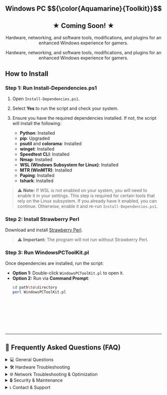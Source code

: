 <h1 align="center" style="font-size: 150%;">
  Windows PC $${\color{Aquamarine}{Toolkit}}$$
</h1>

<h2 align="center" style="font-size: 150%;">
  ★ Coming Soon! ★
</h2>

<p align="center">
  Hardware, networking, and software tools, modifications, and plugins for an enhanced Windows experience for gamers.
</p>



<p align="center">
  Hardware, networking, and software tools, modifications, and plugins for an enhanced Windows experience for gamers.
</p>

## How to Install

### Step 1: Run Install-Dependencies.ps1
1. Open `Install-Dependencies.ps1`.
2. Select **Yes** to run the script and check your system.
3. Ensure you have the required dependencies installed. If not, the script will install the following:

   - **Python**: Installed  
   - **pip**: Upgraded  
   - **psutil** and **colorama**: Installed  
   - **winget**: Installed  
   - **Speedtest CLI**: Installed  
   - **Nmap**: Installed  
   - **WSL (Windows Subsystem for Linux)**: Installed  
   - **MTR (WinMTR)**: Installed  
   - **Paping**: Installed  
   - **tshark**: Installed  

> ⚠ **Note:** If WSL is not enabled on your system, you will need to enable it in your settings. This step is required for certain tools that rely on the Linux subsystem. If you already have it enabled, you can continue. Otherwise, enable it and re-run `Install-Dependencies.ps1`.

### Step 2: Install Strawberry Perl
Download and install [Strawberry Perl](https://github.com/StrawberryPerl/Perl-Dist-Strawberry/releases/download/SP_54001_64bit_UCRT/strawberry-perl-5.40.0.1-64bit.msi).  
> ⚠ **Important:** The program will not run without Strawberry Perl.

### Step 3: Run WindowsPCToolKit.pl
Once dependencies are installed, run the script:

- **Option 1:** Double-click `WindowsPCToolKit.pl` to open it.  
- **Option 2:** Run via **Command Prompt**:
  ```sh
  cd path\to\directory
  perl WindowsPCToolKit.pl










<hr>

## 📌 Frequently Asked Questions (FAQ)

<details>
  <summary>💻 General Questions</summary>

  **Q1: What is this toolkit used for?**  
  A1: This toolkit is designed for PC maintenance, troubleshooting, and optimization. It includes features for hardware diagnostics, network troubleshooting, software repair, system security, and more.

  **Q2: Do I need administrator privileges to run this script?**  
  A2: Yes, the script automatically checks for administrator rights. If it is not run with elevated privileges, it will relaunch itself using PowerShell with elevation.

  **Q3: Does this script work on all versions of Windows?**  
  A3: The toolkit is designed for Windows 10 and Windows 11. Some features may not work on older versions.

</details>

<details>
  <summary>🛠 Hardware Troubleshooting</summary>

  **Q4: How does the Hard Drive Health Check work?**  
  A4: It uses Windows Management Instrumentation (WMI) to check the status of connected disk drives and reports whether they are in good condition.

  **Q5: Can the USB Device Troubleshooting tool fix all USB issues?**  
  A5: It helps identify and resolve common USB problems, such as driver issues and connectivity problems. However, if a USB device is physically damaged, this tool will not fix it.

</details>

<details>
  <summary>🌐 Network Troubleshooting & Optimization</summary>

  **Q6: What does the "Clear DNS Cache" feature do?**  
  A6: It flushes the DNS cache to remove outdated domain name resolution data, which can help resolve connectivity issues.

  **Q7: How does the "Reset Network" feature work?**  
  A7: It resets the Winsock catalog and the TCP/IP stack, which can resolve many internet and connectivity problems.

  **Q8: How does the DNS Benchmark tool help me?**  
  A8: The tool tests multiple DNS servers (e.g., Google, Cloudflare, NextDNS) and recommends the fastest DNS for your internet connection.

</details>

<details>
  <summary>🔒 Security & Maintenance</summary>

  **Q9: Can this script scan for malware?**  
  A9: Yes, it offers options for quick/full virus scans and links to online scanning tools like VirusTotal.

  **Q10: What does "Check System Logs for Past Events" do?**  
  A10: It retrieves recent system logs to help diagnose issues.

</details>

<details>
  <summary>📞 Contact & Support</summary>

  💬 Need help or have questions? Join our official Discord server for support and discussions!  
  👉 [**Join the Discord Community**](https://discord.gg/btPcajnDs5)

</details>
